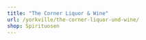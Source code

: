 ```yaml
---
title: "The Corner Liquor & Wine"
url: /yorkville/the-corner-liquor-und-wine/
shop: Spirituosen
---
```

